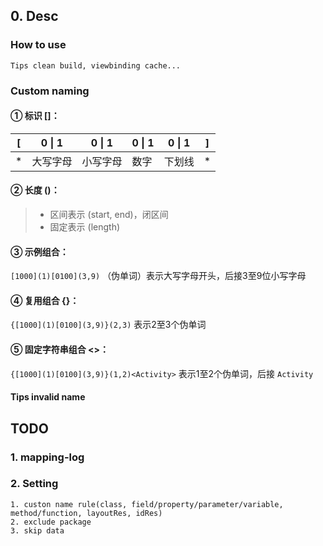 ## 0. Desc

### How to use

    Tips clean build, viewbinding cache...

### Custom naming

#### ① 标识 []：

| [ | 0 \| 1 | 0 \| 1 | 0 \| 1 | 0 \| 1 | ] |
|---|--------|--------|--------|--------|---|
| * | 大写字母   | 小写字母   | 数字     | 下划线    | * |

#### ② 长度 ()：

> - 区间表示 (start, end)，闭区间
> - 固定表示 (length)

#### ③ 示例组合：

`[1000](1)[0100](3,9)` （伪单词）表示大写字母开头，后接3至9位小写字母

#### ④ 复用组合 {}：

`{[1000](1)[0100](3,9)}(2,3)` 表示2至3个伪单词

#### ⑤ 固定字符串组合 <>：

`{[1000](1)[0100](3,9)}(1,2)<Activity>` 表示1至2个伪单词，后接 `Activity`

#### Tips invalid name

## TODO

### 1. mapping-log

### 2. Setting

    1. custon name rule(class, field/property/parameter/variable, method/function, layoutRes, idRes)
    2. exclude package
    3. skip data